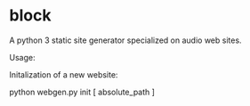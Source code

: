 block
=====

A python 3 static site generator specialized on audio web sites.


Usage:

Initalization of a new website:

python webgen.py init [ absolute_path ]
